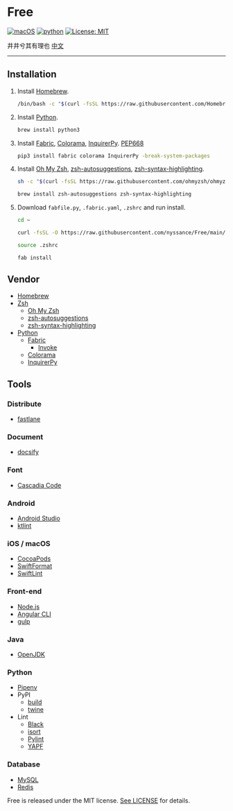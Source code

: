 # Free

[![macOS](https://img.shields.io/badge/macOS-14-blue)](https://www.apple.com/macos/monterey/)
[![python](https://img.shields.io/badge/python-3.12-blue)](https://www.python.org)
[![License: MIT](https://img.shields.io/badge/license-MIT-green)](https://opensource.org/licenses/MIT)

井井兮其有理也 [中文](https://github.com/nyssance/Free/blob/main/README-zh_CN.md)

---

## Installation

1. Install [Homebrew].

    ```sh
    /bin/bash -c "$(curl -fsSL https://raw.githubusercontent.com/Homebrew/install/HEAD/install.sh)"
    ```

2. Install [Python].

    ```sh
    brew install python3
    ```

3. Install [Fabric], [Colorama], [InquirerPy]. [PEP668](https://github.com/pypa/pip/issues/11776#issuecomment-1434892689)

    ```sh
    pip3 install fabric colorama InquirerPy -break-system-packages
    ```

4. Install [Oh My Zsh], [zsh-autosuggestions], [zsh-syntax-highlighting].

    ```sh
    sh -c "$(curl -fsSL https://raw.githubusercontent.com/ohmyzsh/ohmyzsh/master/tools/install.sh)"
    ```

    ```sh
    brew install zsh-autosuggestions zsh-syntax-highlighting
    ```

5. Download `fabfile.py`, `.fabric.yaml`, `.zshrc` and run install.

    ```sh
    cd ~
    ```

    ```sh
    curl -fsSL -O https://raw.githubusercontent.com/nyssance/Free/main/fabfile.py -o .fabric.yaml https://raw.githubusercontent.com/nyssance/Free/main/fabric.yaml -o .zshrc https://raw.githubusercontent.com/nyssance/Free/main/zshrc
    ```

    ```sh
    source .zshrc
    ```

    ```sh
    fab install
    ```

## Vendor

- [Homebrew]
- [Zsh](https://www.zsh.org)
  - [Oh My Zsh]
  - [zsh-autosuggestions]
  - [zsh-syntax-highlighting]
- [Python]
  - [Fabric]
    - [Invoke](https://www.pyinvoke.org)
  - [Colorama]
  - [InquirerPy]

## Tools

### Distribute

- [fastlane](https://fastlane.tools)

### Document

- [docsify](https://docsify.js.org)

### Font

- [Cascadia Code](https://github.com/microsoft/cascadia-code)

### Android

- [Android Studio](https://developer.android.com/studio)
- [ktlint](https://github.com/pinterest/ktlint)

### iOS / macOS

- [CocoaPods](https://cocoapods.org)
- [SwiftFormat](https://github.com/nicklockwood/SwiftFormat)
- [SwiftLint](https://github.com/realm/SwiftLint)

### Front-end

- [Node.js](https://nodejs.org/en/)
- [Angular CLI](https://angular.io/cli)
- [gulp](https://gulpjs.com)

### Java

- [OpenJDK](https://openjdk.java.net)

### Python

- [Pipenv](https://github.com/pypa/pipenv)
- PyPI
  - [build](https://github.com/pypa/build)
  - [twine](https://github.com/pypa/twine)
- Lint
  - [Black](https://github.com/psf/black)
  - [isort](https://pycqa.github.io/isort/)
  - [Pylint](https://www.pylint.org)
  - [YAPF](https://github.com/google/yapf)

### Database

- [MySQL](https://www.mysql.com)
- [Redis](https://redis.io)

Free is released under the MIT license. [See LICENSE](https://github.com/nyssance/Free/blob/main/LICENSE) for details.

[HomeBrew]: https://brew.sh
[Oh My Zsh]: https://ohmyz.sh
[zsh-autosuggestions]: https://github.com/zsh-users/zsh-autosuggestions
[zsh-syntax-highlighting]: https://github.com/zsh-users/zsh-syntax-highlighting
[Python]: https://www.python.org
[Fabric]: https://www.fabfile.org
[Colorama]: https://github.com/tartley/colorama
[InquirerPy]: https://github.com/kazhala/InquirerPy
